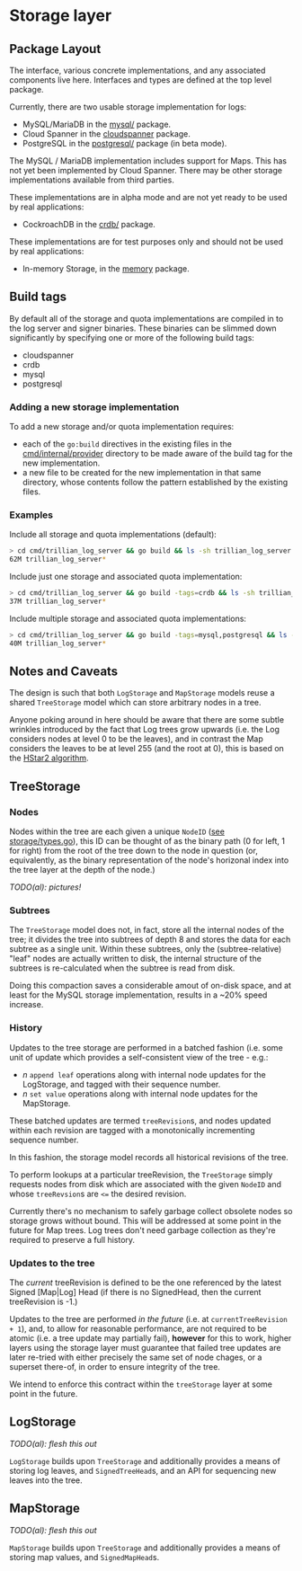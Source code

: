 # Storage layer

## Package Layout

The interface, various concrete implementations, and any associated components
live here. Interfaces and types are defined at the top level package.

Currently, there are two usable storage implementation for logs:
   * MySQL/MariaDB in the [mysql/](mysql) package.
   * Cloud Spanner in the [cloudspanner](cloudspanner) package.
   * PostgreSQL in the [postgresql/](postgresql) package (in beta mode).

The MySQL / MariaDB implementation includes support for Maps. This has not yet
been implemented by Cloud Spanner. There may be other storage implementations
available from third parties.

These implementations are in alpha mode and are not yet ready to be used by
real applications:
   * CockroachDB in the [crdb/](crdb) package.

These implementations are for test purposes only and should not be used by real
applications:
   * In-memory Storage, in the [memory](memory) package.

## Build tags

By default all of the storage and quota implementations are compiled in to the
log server and signer binaries. These binaries can be slimmed down
significantly by specifying one or more of the following build tags:

   * cloudspanner
   * crdb
   * mysql
   * postgresql

### Adding a new storage implementation

To add a new storage and/or quota implementation requires:

   * each of the `go:build` directives in the existing files in the
[cmd/internal/provider](/cmd/internal/provider) directory to be made aware of
the build tag for the new implementation.
   * a new file to be created for the new implementation in that same
directory, whose contents follow the pattern established by the existing files.

### Examples

Include all storage and quota implementations (default):

```bash
> cd cmd/trillian_log_server && go build && ls -sh trillian_log_server
62M trillian_log_server*
```

Include just one storage and associated quota implementation:

```bash
> cd cmd/trillian_log_server && go build -tags=crdb && ls -sh trillian_log_server
37M trillian_log_server*
```

Include multiple storage and associated quota implementations:

```bash
> cd cmd/trillian_log_server && go build -tags=mysql,postgresql && ls -sh trillian_log_server
40M trillian_log_server*
```

## Notes and Caveats

The design is such that both `LogStorage` and `MapStorage` models reuse a
shared `TreeStorage` model which can store arbitrary nodes in a tree.

Anyone poking around in here should be aware that there are some subtle
wrinkles introduced by the fact that Log trees grow upwards (i.e. the Log
considers nodes at level 0 to be the leaves), and in contrast the Map considers
the leaves to be at level 255 (and the root at 0), this is based on the [HStar2
algorithm](https://www.links.org/files/RevocationTransparency.pdf).

## TreeStorage

### Nodes

Nodes within the tree are each given a unique `NodeID`
([see storage/types.go](storage/types.go)), this ID can be thought of as the
binary path (0 for left, 1 for right) from the root of the tree down to the
node in question (or, equivalently, as the binary representation of the node's
horizonal index into the tree layer at the depth of the node.)

*TODO(al): pictures!*


### Subtrees

The `TreeStorage` model does not, in fact, store all the internal nodes of the
tree; it divides the tree into subtrees of depth 8 and stores the data for each
subtree as a single unit.  Within these subtrees, only the (subtree-relative)
"leaf" nodes are actually written to disk, the internal structure of the
subtrees is re-calculated when the subtree is read from disk.

Doing this compaction saves a considerable amout of on-disk space, and at least
for the MySQL storage implementation, results in a ~20% speed increase.

### History

Updates to the tree storage are performed in a batched fashion (i.e. some unit
of update which provides a self-consistent view of the tree - e.g.:
  * *n* `append leaf` operations along with internal node updates for the
    LogStorage, and tagged with their sequence number.
  * *n* `set value` operations along with internal node updates for the
    MapStorage.

These batched updates are termed `treeRevision`s, and nodes updated within each
revision are tagged with a monotonically incrementing sequence number.

In this fashion, the storage model records all historical revisions of the tree.

To perform lookups at a particular treeRevision, the `TreeStorage` simply
requests nodes from disk which are associated with the given `NodeID` and whose
`treeRevsion`s are `<=` the desired revision.

Currently there's no mechanism to safely garbage collect obsolete nodes so
storage grows without bound. This will be addressed at some point in the
future for Map trees. Log trees don't need garbage collection as they're
required to preserve a full history.

### Updates to the tree

The *current* treeRevision is defined to be the one referenced by the latest
Signed [Map|Log] Head (if there is no SignedHead, then the current treeRevision
is -1.)

Updates to the tree are performed *in the future* (i.e. at
`currentTreeRevision + 1`), and, to allow for reasonable performance, are not
required to be atomic (i.e. a tree update may partially fail), **however** for
this to work, higher layers using the storage layer must guarantee that failed
tree updates are later re-tried with either precisely the same set of node
chages, or a superset there-of, in order to ensure integrity of the tree.

We intend to enforce this contract within the `treeStorage` layer at some point
in the future.


## LogStorage

*TODO(al): flesh this out*

`LogStorage` builds upon `TreeStorage` and additionally provides a means of
storing log leaves, and `SignedTreeHead`s, and an API for sequencing new
leaves into the tree.

## MapStorage

*TODO(al): flesh this out*

`MapStorage` builds upon `TreeStorage` and additionally provides a means of
storing map values, and `SignedMapHead`s.


